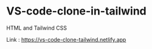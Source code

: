 # VS-code-clone-in-tailwind
HTML and Tailwind CSS

Link : https://vs-code-clone-tailwind.netlify.app
